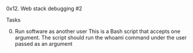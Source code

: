 0x12. Web stack debugging #2

Tasks

0. Run software as another user
This is a Bash script that accepts one argument. The script should run the whoami command under the user passed as an argument
